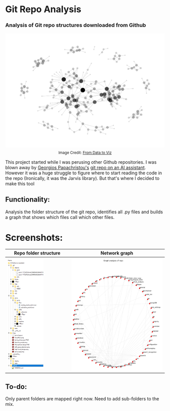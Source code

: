# Git Repo Analysis
### Analysis of Git repo structures downloaded from Github
<p align='center'>
 <img src="https://github.com/SwamiKannan/Git-Repo-Analysis/blob/main/cover.png" size=30%>
 <sub>Image Credit: <a href="https://www.data-to-viz.com/graph/network_files/figure-html/unnamed-chunk-6-1.png">From Data to Viz</a></sub>
</p>

This project started while I was perusing other Github repositories. I was blown away by <a href="https://github.com/ggeop">Georgios Papachristou's</a> <a href="https://github.com/ggeop/Python-ai-assistant">git repo on an AI assistant</a>. However it was a huge struggle to figure where to start reading the code in the repo (Ironically, it was the Jarvis library). But that's where I decided to make this tool

## Functionality:
Analysis the folder structure of the git repo, identifies all .py files and builds a graph that shows which files call which other files.

# Screenshots:
<!--
Original:
<img src="https://github.com/SwamiKannan/Git-Repo-Analysis/blob/main/folder_structure.PNG">
Final
<img src="https://github.com/SwamiKannan/Git-Repo-Analysis/blob/main/graph.jpg" width=100%>
-->
<table border="0 px" cellpadding="0" cellspacing="0">
 <thead>
<tr>
 <th> Repo folder structure</th>
 <th> Network graph </th> 
</tr>
 </thead>
 <tr>
  <td width=40%>
   <img src="https://github.com/SwamiKannan/Git-Repo-Analysis/blob/main/folder_structure.PNG" width="60%" />
  </td>
  <td border="0">
   <img src="https://github.com/SwamiKannan/Git-Repo-Analysis/blob/main/graph.jpg" width="100%" /> 
  </td>
 </tr>
</table>





## To-do:
Only parent folders are mapped right now. Need to add sub-folders to the mix.



